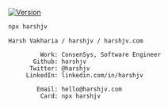 [![Version](https://imgs.xkcd.com/comics/time_machine.png)](https://xkcd.com/716/)


```bash
npx harshjv
```
```
Harsh Vakharia / harshjv / harshjv.com

         Work: ConsenSys, Software Engineer
       Github: harshjv
      Twitter: @harshjv
     LinkedIn: linkedin.com/in/harshjv

        Email: hello@harshjv.com
         Card: npx harshjv
```
